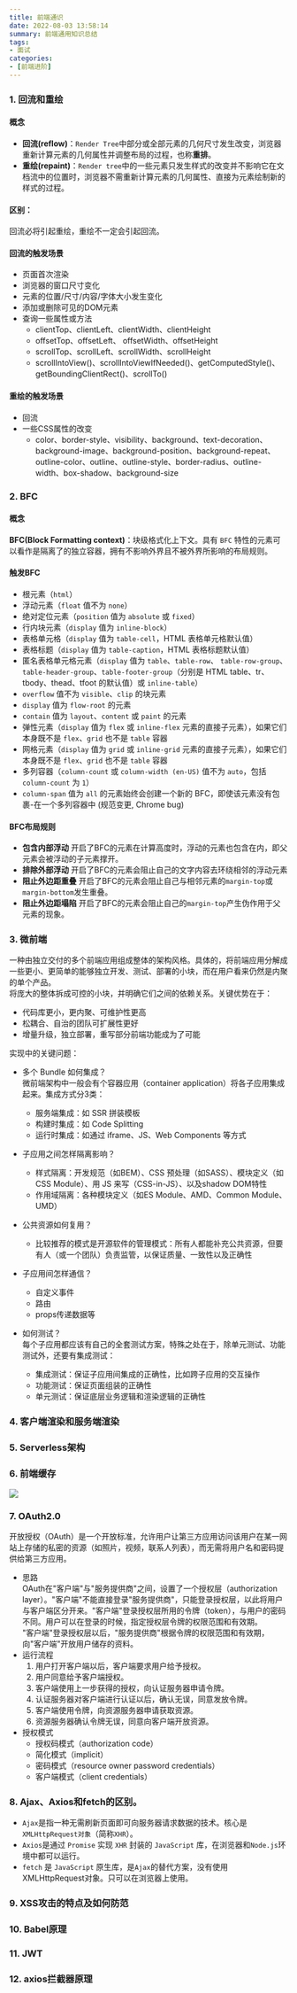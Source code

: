 ```yaml
---
title: 前端通识
date: 2022-08-03 13:58:14
summary: 前端通用知识总结
tags:
- 面试
categories:
- [前端进阶]
---
```


### 1. 回流和重绘
#### 概念
- **回流(reflow)**：`Render Tree`中部分或全部元素的几何尺寸发生改变，浏览器重新计算元素的几何属性并调整布局的过程，也称**重排**。
- **重绘(repaint)**：`Render tree`中的一些元素只发生样式的改变并不影响它在文档流中的位置时，浏览器不需重新计算元素的几何属性、直接为元素绘制新的样式的过程。

#### 区别：
回流必将引起重绘，重绘不一定会引起回流。

#### 回流的触发场景
- 页面首次渲染
- 浏览器的窗口尺寸变化
- 元素的位置/尺寸/内容/字体大小发生变化
- 添加或删除可见的DOM元素
- 查询一些属性或方法
  - clientTop、clientLeft、clientWidth、clientHeight
  - offsetTop、offsetLeft、 offsetWidth、offsetHeight
  - scrollTop、scrollLeft、scrollWidth、scrollHeight
  - scrollIntoView()、scrollIntoViewIfNeeded()、getComputedStyle()、getBoundingClientRect()、scrollTo()

#### 重绘的触发场景
- 回流
- 一些CSS属性的改变
  - color、border-style、visibility、background、text-decoration、background-image、background-position、background-repeat、outline-color、outline、outline-style、border-radius、outline-width、box-shadow、background-size

### 2. BFC
#### 概念
**BFC(Block Formatting context)**：块级格式化上下文。具有 `BFC` 特性的元素可以看作是隔离了的独立容器，拥有不影响外界且不被外界所影响的布局规则。

#### 触发BFC
- 根元素（`html`）
- 浮动元素（`float` 值不为 `none`）
- 绝对定位元素（`position` 值为 `absolute` 或 `fixed`）
- 行内块元素（`display` 值为 `inline-block`）
- 表格单元格（`display` 值为 `table-cell`，HTML 表格单元格默认值）
- 表格标题（`display` 值为 `table-caption`，HTML 表格标题默认值）
- 匿名表格单元格元素（`display` 值为 `table`、`table-row`、 `table-row-group`、`table-header-group`、`table-footer-group`（分别是 HTML table、tr、tbody、thead、tfoot 的默认值）或 `inline-table`）
- `overflow` 值不为 `visible`、`clip` 的块元素
- `display` 值为 `flow-root` 的元素
- `contain` 值为 `layout`、`content` 或 `paint` 的元素
- 弹性元素（`display` 值为 `flex` 或 `inline-flex` 元素的直接子元素），如果它们本身既不是 `flex`、`grid` 也不是 `table` 容器
- 网格元素（`display` 值为 `grid` 或 `inline-grid` 元素的直接子元素），如果它们本身既不是 `flex`、`grid` 也不是 `table` 容器
- 多列容器（`column-count` 或 `column-width (en-US)` 值不为 `auto`，包括`column-count` 为 `1`）
- `column-span` 值为 `all` 的元素始终会创建一个新的 BFC，即使该元素没有包裹-在一个多列容器中 (规范变更, Chrome bug)
#### BFC布局规则
- **包含内部浮动**
    开启了BFC的元素在计算高度时，浮动的元素也包含在内，即父元素会被浮动的子元素撑开。
- **排除外部浮动**
    开启了BFC的元素会阻止自己的文字内容去环绕相邻的浮动元素
- **阻止外边距重叠**
    开启了BFC的元素会阻止自己与相邻元素的`margin-top`或`margin-bottom`发生重叠。
- **阻止外边距塌陷**
    开启了BFC的元素会阻止自己的`margin-top`产生伪作用于父元素的现象。

### 3. 微前端
一种由独立交付的多个前端应用组成整体的架构风格。具体的，将前端应用分解成一些更小、更简单的能够独立开发、测试、部署的小块，而在用户看来仍然是内聚的单个产品。  
将庞大的整体拆成可控的小块，并明确它们之间的依赖关系。关键优势在于：  
- 代码库更小，更内聚、可维护性更高
- 松耦合、自治的团队可扩展性更好
- 增量升级，独立部署，重写部分前端功能成为了可能

实现中的关键问题：  
- 多个 Bundle 如何集成？    
微前端架构中一般会有个容器应用（container application）将各子应用集成起来。集成方式分3类：  
  - 服务端集成：如 SSR 拼装模板
  - 构建时集成：如 Code Splitting
  - 运行时集成：如通过 iframe、JS、Web Components 等方式

- 子应用之间怎样隔离影响？
  - 样式隔离：开发规范（如BEM）、CSS 预处理（如SASS）、模块定义（如CSS Module）、用 JS 来写（CSS-in-JS）、以及shadow DOM特性
  - 作用域隔离：各种模块定义（如ES Module、AMD、Common Module、UMD）
- 公共资源如何复用？
  - 比较推荐的模式是开源软件的管理模式：所有人都能补充公共资源，但要有人（或一个团队）负责监管，以保证质量、一致性以及正确性
- 子应用间怎样通信？
  - 自定义事件
  - 路由
  - props传递数据等
- 如何测试？  
每个子应用都应该有自己的全套测试方案，特殊之处在于，除单元测试、功能测试外，还要有集成测试：
  - 集成测试：保证子应用间集成的正确性，比如跨子应用的交互操作
  - 功能测试：保证页面组装的正确性
  - 单元测试：保证底层业务逻辑和渲染逻辑的正确性

### 4. 客户端渲染和服务端渲染

### 5. Serverless架构

### 6. 前端缓存
![](https://s1.ax1x.com/2022/09/18/xpjEQA.jpg)

### 7. OAuth2.0
开放授权（OAuth）是一个开放标准，允许用户让第三方应用访问该用户在某一网站上存储的私密的资源（如照片，视频，联系人列表），而无需将用户名和密码提供给第三方应用。
- 思路  
OAuth在"客户端"与"服务提供商"之间，设置了一个授权层（authorization layer）。"客户端"不能直接登录"服务提供商"，只能登录授权层，以此将用户与客户端区分开来。"客户端"登录授权层所用的令牌（token），与用户的密码不同。用户可以在登录的时候，指定授权层令牌的权限范围和有效期。  
"客户端"登录授权层以后，"服务提供商"根据令牌的权限范围和有效期，向"客户端"开放用户储存的资料。
- 运行流程  
  1. 用户打开客户端以后，客户端要求用户给予授权。
  2. 用户同意给予客户端授权。
  3. 客户端使用上一步获得的授权，向认证服务器申请令牌。
  4. 认证服务器对客户端进行认证以后，确认无误，同意发放令牌。
  5. 客户端使用令牌，向资源服务器申请获取资源。
  6. 资源服务器确认令牌无误，同意向客户端开放资源。
- 授权模式
  - 授权码模式（authorization code）
  - 简化模式（implicit）
  - 密码模式（resource owner password credentials）
  - 客户端模式（client credentials）

### 8. Ajax、Axios和fetch的区别。
- `Ajax`是指一种无需刷新页面即可向服务器请求数据的技术。核心是`XMLHttpRequest对象`（简称`XHR`）。  
- `Axios`是通过 `Promise` 实现 `XHR` 封装的 `JavaScript` 库，在浏览器和`Node.js`环境中都可以运行。  
- `fetch` 是 `JavaScript` 原生库，是`Ajax`的替代方案，没有使用XMLHttpRequest对象。只可以在浏览器上使用。

### 9. XSS攻击的特点及如何防范

### 10. Babel原理

### 11. JWT

### 12. axios拦截器原理